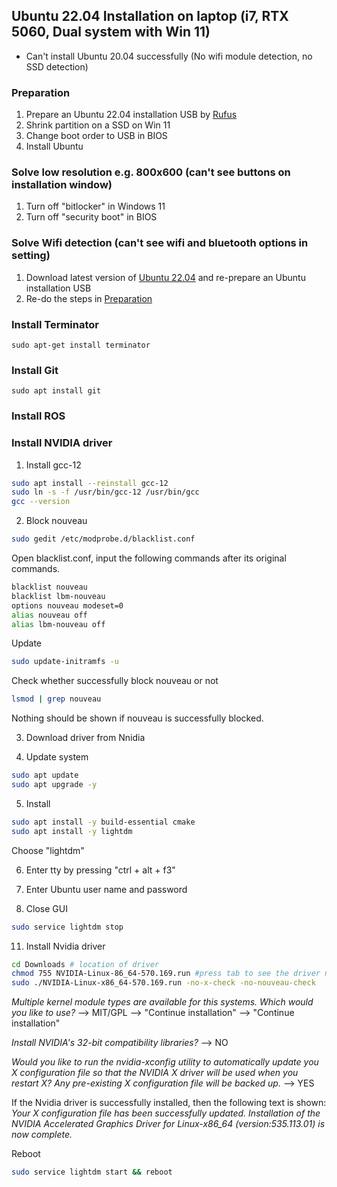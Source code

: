 ## Ubuntu 22.04 Installation on laptop (i7, RTX 5060, Dual system with Win 11)
* Can't install Ubuntu 20.04 successfully (No wifi module detection, no SSD detection)
  
### Preparation
1. Prepare an Ubuntu 22.04 installation USB by [Rufus](https://rufus.ie/downloads/)
2. Shrink partition on a SSD on Win 11
3. Change boot order to USB in BIOS
4. Install Ubuntu
   
### Solve low resolution e.g. 800x600 (can't see buttons on installation window)
1. Turn off "bitlocker" in Windows 11
2. Turn off "security boot" in BIOS

### Solve Wifi detection (can't see wifi and bluetooth options in setting)
1. Download latest version of [Ubuntu 22.04](https://releases.ubuntu.com/jammy/) and re-prepare an Ubuntu installation USB
2. Re-do the steps in [Preparation](#preparation)

### Install Terminator
```
sudo apt-get install terminator
```

### Install Git
```
sudo apt install git
```

### Install ROS

### Install NVIDIA driver
1. Install gcc-12
```bash
sudo apt install --reinstall gcc-12
sudo ln -s -f /usr/bin/gcc-12 /usr/bin/gcc
gcc --version
```

2. Block nouveau
```bash
sudo gedit /etc/modprobe.d/blacklist.conf
```

Open blacklist.conf, input the following commands after its original commands.
```bash
blacklist nouveau
blacklist lbm-nouveau
options nouveau modeset=0
alias nouveau off
alias lbm-nouveau off
```

Update 
```bash
sudo update-initramfs -u
```

Check whether successfully block nouveau or not
```bash
lsmod | grep nouveau
```
Nothing should be shown if nouveau is successfully blocked.

3. Download driver from Nnidia

5. Update system
```bash
sudo apt update
sudo apt upgrade -y
```

5. Install
```bash
sudo apt install -y build-essential cmake
sudo apt install -y lightdm
```
Choose "lightdm"

6. Enter tty by pressing "ctrl + alt + f3"
   
8. Enter Ubuntu user name and password
   
10. Close GUI
```bash
sudo service lightdm stop
```

11. Install Nvidia driver
```bash
cd Downloads # location of driver
chmod 755 NVIDIA-Linux-86_64-570.169.run #press tab to see the driver name
sudo ./NVIDIA-Linux-x86_64-570.169.run -no-x-check -no-nouveau-check
```
*Multiple kernel module types are available for this systems. Which would you like to use?* --> MIT/GPL --> "Continue installation" --> "Continue installation"

*Install NVIDIA's 32-bit compatibility libraries?* --> NO

*Would you like to run the nvidia-xconfig utility to automatically update you X configuration file so that the NVIDIA X driver will be used when you restart X? Any pre-existing X configuration file will be backed up.* --> YES

If the Nvidia driver is successfully installed, then the following text is shown:
*Your X configuration file has been successfully updated. Installation of the NVIDIA Accelerated Graphics Driver for Linux-x86_64 (version:535.113.01) is now complete.*

Reboot
```bash
sudo service lightdm start && reboot
```
